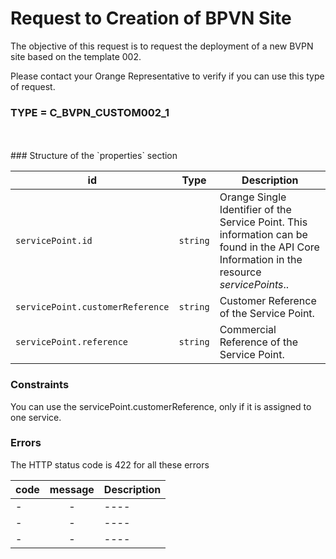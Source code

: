 # Request to Creation of BPVN Site

The objective of this request is to request the deployment of a new BVPN site based on the template 002.


Please contact your Orange Representative to verify if you can use this type of request.


### TYPE = C_BVPN_CUSTOM002_1

<br>
<br>
###  Structure of the `properties` section
<br>


| id         | Type     | Description |
|--------------|:-----------:|------------|
| `servicePoint.id`| `string`     | Orange Single Identifier of the Service Point. This information can be found in the API Core Information in the resource _servicePoints_..       |
| `servicePoint.customerReference`      |  `string`  | Customer Reference of the Service Point.       |
| `servicePoint.reference`      |  `string`  | Commercial Reference of the Service Point.       |
 
###  Constraints

You can use the servicePoint.customerReference, only if it is assigned to one service. 


###  Errors

The HTTP status code is 422 for all these errors

| code         | message     | Description |
|--------------|:-----------:|------------|
| -| -    | ----  |
| -| -    | ----  |
| -| -    | ----  |